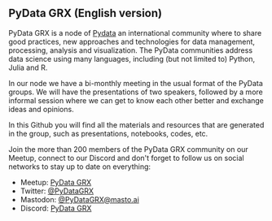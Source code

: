 ## PyData GRX (English version)

PyData GRX is a node of [Pydata](https://pydata.org) an international community where to share good practices, new approaches and technologies for data management, processing, analysis and visualization. The PyData communities address data science using many languages, including (but not limited to) Python, Julia and R.

In our node we have a bi-monthly meeting in the usual format of the PyData groups. We will have the presentations of two speakers, followed by a more informal session where we can get to know each other better and exchange ideas and opinions.

In this Github you will find all the materials and resources that are generated in the group, such as presentations, notebooks, codes, etc.

Join the more than 200 members of the PyData GRX community on our Meetup, connect to our Discord and don't forget to follow us on social networks to stay up to date on everything:

- Meetup: [PyData GRX](https://www.meetup.com/es-ES/pydatagrx/)
- Twitter: [@PyDataGRX](https://twitter.com/python_granada)
- Mastodon: [@PyDataGRX@masto.ai](https://masto.ai/@pydatagrx)
- Discord: [PyData GRX](https://discord.gg/mxdnu9Qy)